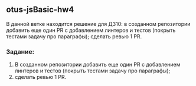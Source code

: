 ## otus-jsBasic-hw4
В данной ветке находится решение для ДЗ10: в созданном репозитории добавить еще один PR с добавлением линтеров и тестов (покрыть тестами задачу про параграфы);
сделать ревью 1 PR.

### Задание: 

1. В созданном репозитории добавить еще один PR с добавлением линтеров и тестов (покрыть тестами задачу про параграфы);
2. сделать ревью 1 PR.